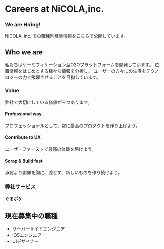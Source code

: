 # Careers at NiCOLA,inc.
### We are Hiring!
NiCOLA, inc. での職種別募集情報をこちらで公開しています。

## Who we are
私たちはゲーミフィケーション型O2Oプラットフォームを開発しています。
位置情報をはじめとする様々な情報を分析し、
ユーザーの方々にの生活をテクノロジーの力で飛躍させることを目指しています。

### Value
弊社で大切にしている価値が三つあります。

#### Professional way
プロフェッショナルとして、常に最高のプロダクトを作り上げよう。

#### Contribute to UX
ユーザーファーストで最高の体験を届けよう。

#### Scrap & Build fast
承認より謝罪を胸に、臆せず、新しいものを作り続けよう。

### 弊社サービス

**ぐるポケ**

## 現在募集中の職種
* サーバーサイドエンジニア
* iOSエンジニア
* UIデザイナー




